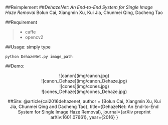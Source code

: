 ##Reimplement
##*DehazeNet: An End-to-End System for Single Image Haze Removal*
Bolun Cai, Xiangmin Xu, Kui Jia, Chunmei Qing, Dacheng Tao

##Requirement
> * caffe 
> * opencv2

##Usage:
simply type 
```shell
python DehazeNet.py image_path
```

##Demo:
<center>![canon](img/canon.jpg)
<center>![canon_Dehaze](img/canon_Dehaze.jpg)
<center>![cones](img/cones.jpg)
<center>![cones_Dehaze](img/cones_Dehaze.jpg)

##Site:
    @article{cai2016dehazenet,
        author = {Bolun Cai, Xiangmin Xu, Kui Jia, Chunmei Qing and Dacheng Tao},
        title={DehazeNet: An End-to-End System for Single Image Haze Removal},
        journal={arXiv preprint arXiv:1601.07661},
        year={2016}
    }